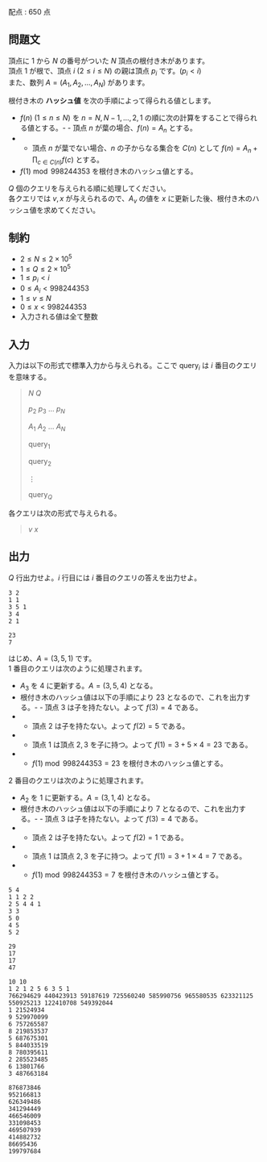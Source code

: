 配点 : $650$ 点

## 問題文

頂点に $1$ から $N$ の番号がついた $N$ 頂点の根付き木があります。<br>
頂点 $1$ が根で、頂点 $i$ $(2 \leq i \leq N)$ の親は頂点 $p_i$ です。$(p_i \lt i)$<br>
また、数列 $A = (A_1, A_2, \dots, A_N)$ があります。  

根付き木の **ハッシュ値** を次の手順によって得られる値とします。

- $f(n)$ $(1 \leq n \leq N)$ を $n = N, N-1, \dots, 2, 1$ の順に次の計算をすることで得られる値とする。-   - 頂点 $n$ が葉の場合、$f(n) = A_n$ とする。
-   - 頂点 $n$ が葉でない場合、$n$ の子からなる集合を $C(n)$ として $\displaystyle f(n) = A_n + \prod_{c \in C(n)} f(c)$ とする。
- $f(1) \bmod{998244353}$ を根付き木のハッシュ値とする。

$Q$ 個のクエリを与えられる順に処理してください。<br>
各クエリでは $v, x$ が与えられるので、$A_v$ の値を $x$ に更新した後、根付き木のハッシュ値を求めてください。

## 制約

- $2 \leq N \leq 2 \times 10^5$
- $1 \leq Q \leq 2 \times 10^5$
- $1 \leq p_i \lt i$
- $0 \leq A_i \lt 998244353$
- $1 \leq v \leq N$
- $0 \leq x \lt 998244353$
- 入力される値は全て整数

## 入力

入力は以下の形式で標準入力から与えられる。ここで $\mathrm{query}_i$ は  $i$ 番目のクエリを意味する。

> $N$ $Q$ 
> 
> $p_2$ $p_3$ $\dots$ $p_N$
> 
> $A_1$ $A_2$ $\dots$ $A_N$
> 
> $\mathrm{query}_1$
> 
> $\mathrm{query}_2$
> 
> $\vdots$
> 
> $\mathrm{query}_Q$

各クエリは次の形式で与えられる。

> $v$ $x$

## 出力

$Q$ 行出力せよ。$i$ 行目には $i$ 番目のクエリの答えを出力せよ。

```input1
3 2
1 1
3 5 1
3 4
2 1
```

```output1
23
7
```

はじめ、$A = (3, 5, 1)$ です。<br>
$1$ 番目のクエリは次のように処理されます。

- $A_3$ を $4$ に更新する。$A = (3, 5, 4)$ となる。
- 根付き木のハッシュ値は以下の手順により $23$ となるので、これを出力する。-   - 頂点 $3$ は子を持たない。よって $f(3) = 4$ である。
-   - 頂点 $2$ は子を持たない。よって $f(2) = 5$ である。
-   - 頂点 $1$ は頂点 $2, 3$ を子に持つ。よって $f(1) = 3 + 5 \times 4 = 23$ である。
-   - $f(1) \bmod{998244353} = 23$ を根付き木のハッシュ値とする。

$2$ 番目のクエリは次のように処理されます。

- $A_2$ を $1$ に更新する。$A = (3, 1, 4)$ となる。
- 根付き木のハッシュ値は以下の手順により $7$ となるので、これを出力する。-   - 頂点 $3$ は子を持たない。よって $f(3) = 4$ である。
-   - 頂点 $2$ は子を持たない。よって $f(2) = 1$ である。
-   - 頂点 $1$ は頂点 $2, 3$ を子に持つ。よって $f(1) = 3 + 1 \times 4 = 7$ である。
-   - $f(1) \bmod{998244353} = 7$ を根付き木のハッシュ値とする。

```input2
5 4
1 1 2 2
2 5 4 4 1
3 3
5 0
4 5
5 2
```

```output2
29
17
17
47
```

```input3
10 10
1 2 1 2 5 6 3 5 1
766294629 440423913 59187619 725560240 585990756 965580535 623321125 550925213 122410708 549392044
1 21524934
9 529970099
6 757265587
8 219853537
5 687675301
5 844033519
8 780395611
2 285523485
6 13801766
3 487663184
```

```output3
876873846
952166813
626349486
341294449
466546009
331098453
469507939
414882732
86695436
199797684
```